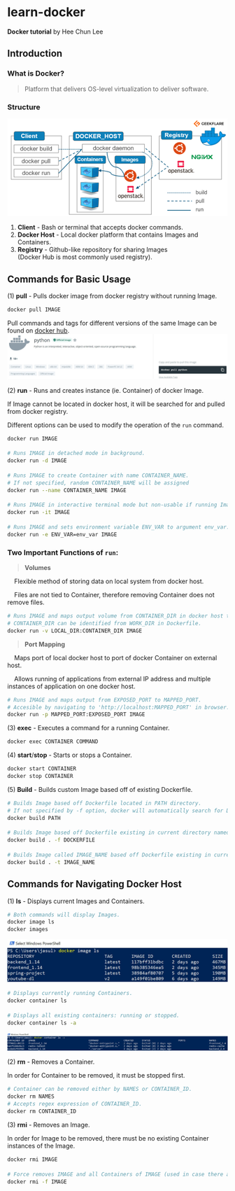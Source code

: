 # learn-docker
**Docker tutorial** by Hee Chun Lee
## Introduction
### What is Docker? 
> Platform that delivers OS-level virtualization to deliver software. 

### Structure
![docker-architecture](images/docker-architecture.jpg)
1. **Client** - Bash or terminal that accepts docker commands. 
2. **Docker Host** - Local docker platform that contains Images and Containers. 
3. **Registry** - Github-like repository for sharing Images <br />(Docker Hub is most commonly used registry). 

## Commands for Basic Usage 
(1) **pull** - Pulls docker image from docker registry without running Image.  
```bash
docker pull IMAGE
```
Pull commands and tags for different versions of the same Image can be found on [docker hub](https://hub.docker.com/_/python). 
![pull_command](images/pull_command.jpg)

(2) **run** - Runs and creates instance (ie. Container) of docker Image. 

If Image cannot be located in docker host, it will be searched for and pulled from docker registry. 

Different options can be used to modify the operation of the ```run``` command. 
```bash 
docker run IMAGE  

# Runs IMAGE in detached mode in background.
docker run -d IMAGE 

# Runs IMAGE to create Container with name CONTAINER_NAME. 
# If not specified, random CONTAINER_NAME will be assigned
docker run --name CONTAINER_NAME IMAGE 

# Runs IMAGE in interactive terminal mode but non-usable if running Image does not default to bash (check Dockerfile CMD and ENTRYPOINT). 
docker run -it IMAGE 

# Runs IMAGE and sets environment variable ENV_VAR to argument env_var. 
docker run -e ENV_VAR=env_var IMAGE
```
### Two Important Functions of ```run```: 
>**Volumes**

&nbsp;&nbsp;&nbsp; Flexible method of storing data on local system from docker host. 

&nbsp;&nbsp;&nbsp; Files are not tied to Container, therefore removing Container does not remove files. 
```bash 
# Runs IMAGE and maps output volume from CONTAINER_DIR in docker host to LOCAL_DIR in local system. 
# CONTAINER_DIR can be identified from WORK_DIR in Dockerfile. 
docker run -v LOCAL_DIR:CONTAINER_DIR IMAGE
```

>**Port Mapping**

&nbsp;&nbsp;&nbsp; Maps port of local docker host to port of docker Container on external host. 

&nbsp;&nbsp;&nbsp; Allows running of applications from external IP address and multiple instances of application on one docker host. 
```bash
# Runs IMAGE and maps output from EXPOSED_PORT to MAPPED_PORT. 
# Accesible by navigating to 'http://localhost:MAPPED_PORT' in browser. 
docker run -p MAPPED_PORT:EXPOSED_PORT IMAGE 
```

(3) **exec** - Executes a command for a running Container. 
```bash
docker exec CONTAINER COMMAND
```

(4) **start**/**stop** - Starts or stops a Container.  
```bash 
docker start CONTAINER 
docker stop CONTAINER 
```

(5) **Build** - Builds custom Image based off of existing Dockerfile. 
```bash
# Builds Image based off Dockerfile located in PATH directory. 
# If not specified by -f option, docker will automatically search for DOCKERFILE called 'Dockerfile'. 
docker build PATH  

# Builds Image based off Dockerfile existing in current directory named DOCKERFILE. 
docker build . -f DOCKERFILE

# Builds Image called IMAGE_NAME based off Dockerfile existing in current directory. 
docker build . -t IMAGE_NAME
```

## Commands for Navigating Docker Host 
(1) **ls** - Displays current Images and Containers. 
```bash
# Both commands will display Images. 
docker image ls 
docker images 
```
![image_ls](images/image_ls.jpg)
```bash
# Displays currently running Containers. 
docker container ls 

# Displays all existing containers: running or stopped. 
docker container ls -a 
```
![container_ls](images/container_ls.jpg)

(2) **rm** - Removes a Container. 

In order for Container to be removed, it must be stopped first. 
```bash
# Container can be removed either by NAMES or CONTAINER_ID. 
docker rm NAMES 
# Accepts regex expression of CONTAINER_ID. 
docker rm CONTAINER_ID
```

(3) **rmi** - Removes an Image. 

In order for Image to be removed, there must be no existing Container instances of the Image. 
```bash
docker rmi IMAGE

# Force removes IMAGE and all Containers of IMAGE (used in case there are existing Containers of IMAGE). 
docker rmi -f IMAGE
```

